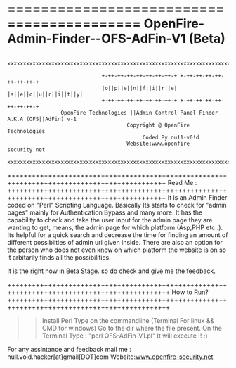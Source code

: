 ==========================================
OpenFire-Admin-Finder--OFS-AdFin-V1 (Beta)
==========================================

                  xxxxxxxxxxxxxxxxxxxxxxxxxxxxxxxxxxxxxxxxxxxxxxxxxxxxxxxxxxxxxxxxxxxxxxxxxxxxxxxx
                                  
                                  +-++-++-++-++-++-++-++-+ +-++-++-++-++-++-++-++-+
                                  |o||p||e||n||f||i||r||e| |s||e||c||u||r||i||t||y|
                                  +-++-++-++-++-++-++-++-+ +-++-++-++-++-++-++-++-+
                     OpenFire Technologies ||Admin Control Panel Finder A.K.A (OFS||AdFin) v-1 
                                          Copyright @ OpenFire Technologies
                                               Coded By nu11-v0!d
                                          Website:www.openfire-security.net
                  xxxxxxxxxxxxxxxxxxxxxxxxxxxxxxxxxxxxxxxxxxxxxxxxxxxxxxxxxxxxxxxxxxxxxxxxxxxxxxxx
+++++++++++++++++++++++++++++++++++++++++++++++++++++++++++++++++++++++++++++++++++++++++++++
Read Me :
+++++++++++++++++++++++++++++++++++++++++++++++++++++++++++++++++++++++++++++++++++++++++++++
It is an Admin Finder coded on "Perl" Scripting Language. 
Basically Its starts to check for "admin pages" mainly for Authentication Bypass and many more. 
It has the capability to check and take the user input for the admin page they are wanting to get, means, the admin page 
for which platform (Asp,PHP etc..). 
Its helpful for a quick search and decrease the time for finding an amount of different possibiities of admin uri given inside. 
There are also an option for the person who does not even know on which platform the website is on so it arbitarily finds all the possibilities.

It is the right now in Beta Stage. so do check and give me the feedback.


++++++++++++++++++++++++++++++++++++++++++++++++++++++++++++++++++++++++++++++++++++++++++++++
How to Run?
++++++++++++++++++++++++++++++++++++++++++++++++++++++++++++++++++++++++++++++++++++++++++++++
>> Install Perl 
>> Type on the commandline (Terminal For linux && CMD for windows)
>> Go to the dir where the file present.
>> On the Terminal Type : "perl OFS-AdFin-V1.pl"
>> It will execute !! :)


For any assintance and feedback mail me : null.void.hacker[at]gmail[DOT]com
                                          Website:www.openfire-security.net
